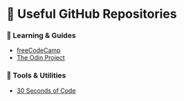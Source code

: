 # 🔗 Useful GitHub Repositories  

### 🔹 Learning & Guides  
- [freeCodeCamp](https://github.com/freeCodeCamp/freeCodeCamp)  
- [The Odin Project](https://github.com/TheOdinProject)  

### 🔹 Tools & Utilities  
- [30 Seconds of Code](https://github.com/30-seconds/30-seconds-of-code)  
